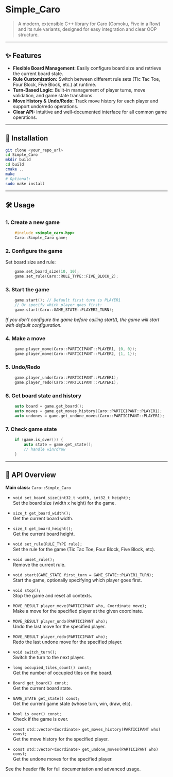 # Simple_Caro

> A modern, extensible C++ library for Caro (Gomoku, Five in a Row) and its rule variants, designed for easy integration and clear OOP structure.

---

## ✨ Features

- **Flexible Board Management:** Easily configure board size and retrieve the current board state.
- **Rule Customization:** Switch between different rule sets (Tic Tac Toe, Four Block, Five Block, etc.) at runtime.
- **Turn-Based Logic:** Built-in management of player turns, move validation, and game state transitions.
- **Move History & Undo/Redo:** Track move history for each player and support undo/redo operations.
- **Clear API:** Intuitive and well-documented interface for all common game operations.

---

## 🚀 Installation

```bash
git clone <your_repo_url>
cd Simple_Caro
mkdir build
cd build
cmake ..
make
# Optional:
sudo make install
```

---

## 🛠 Usage
### 1. Create a new game
```cpp
    #include <simple_caro.hpp>
    Caro::Simple_Caro game;
```

### 2. Configure the game
Set board size and rule:
```cpp
    game.set_board_size(10, 10);
    game.set_rule(Caro::RULE_TYPE::FIVE_BLOCK_2);
```

### 3. Start the game
```cpp
    game.start(); // Default first turn is PLAYER1
    // Or specify which player goes first:
    game.start(Caro::GAME_STATE::PLAYER2_TURN);
```

*If you don't configure the game before calling start(), the game will start with default configuration.*

### 4. Make a move
```cpp
    game.player_move(Caro::PARTICIPANT::PLAYER1, {0, 0});
    game.player_move(Caro::PARTICIPANT::PLAYER2, {1, 1});
```

### 5. Undo/Redo
```cpp
    game.player_undo(Caro::PARTICIPANT::PLAYER1);
    game.player_redo(Caro::PARTICIPANT::PLAYER1);
```

### 6. Get board state and history
```cpp
    auto board = game.get_board();
    auto moves = game.get_moves_history(Caro::PARTICIPANT::PLAYER1);
    auto undones = game.get_undone_moves(Caro::PARTICIPANT::PLAYER1);
```

### 7. Check game state
```cpp
    if (game.is_over()) {
        auto state = game.get_state();
        // handle win/draw
    }
```

---

## 📖 API Overview
**Main class:** `Caro::Simple_Caro`

- `void set_board_size(int32_t width, int32_t height);`  
  Set the board size (width x height) for the game.

- `size_t get_board_width();`  
  Get the current board width.

- `size_t get_board_height();`  
  Get the current board height.

- `void set_rule(RULE_TYPE rule);`  
  Set the rule for the game (Tic Tac Toe, Four Block, Five Block, etc).

- `void unset_rule();`  
  Remove the current rule.

- `void start(GAME_STATE first_turn = GAME_STATE::PLAYER1_TURN);`  
  Start the game, optionally specifying which player goes first.

- `void stop();`  
  Stop the game and reset all contexts.

- `MOVE_RESULT player_move(PARTICIPANT who, Coordinate move);`  
  Make a move for the specified player at the given coordinate.

- `MOVE_RESULT player_undo(PARTICIPANT who);`  
  Undo the last move for the specified player.

- `MOVE_RESULT player_redo(PARTICIPANT who);`  
  Redo the last undone move for the specified player.

- `void switch_turn();`  
  Switch the turn to the next player.

- `long occupied_tiles_count() const;`  
  Get the number of occupied tiles on the board.

- `Board get_board() const;`  
  Get the current board state.

- `GAME_STATE get_state() const;`  
  Get the current game state (whose turn, win, draw, etc).

- `bool is_over() const;`  
  Check if the game is over.

- `const std::vector<Coordinate> get_moves_history(PARTICIPANT who) const;`  
  Get the move history for the specified player.

- `const std::vector<Coordinate> get_undone_moves(PARTICIPANT who) const;`  
  Get the undone moves for the specified player.
  

See the header file for full documentation and advanced usage.